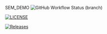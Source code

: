 SEM_DEMO
![GitHub Workflow Status (branch)](https://img.shields.io/github/actions/workflow/status/DwayneWilliams3372/devops/main.yml?branch=master)

[![LICENSE](https://img.shields.io/github/license/DwayneWilliams3372/sem.svg?style=flat-square)](https://github.com/DwayneWilliams3372/sem/blob/master/LICENSE)


[![Releases](https://img.shields.io/github/release/DwayneWilliams3372/sem/all.svg?style=flat-square)](https://github.com/DwayneWilliams3372/sem/releases)

